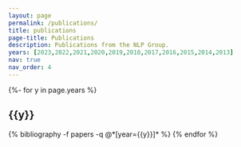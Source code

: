 ```yaml
---
layout: page
permalink: /publications/
title: publications
page-title: Publications
description: Publications from the NLP Group.
years: [2023,2022,2021,2020,2019,2018,2017,2016,2015,2014,2013]
nav: true
nav_order: 4
---
```

<!-- _pages/publications.md -->
<div class="publications">

{%- for y in page.years %}
  <h2 class="year">{{y}}</h2>
  {% bibliography -f papers -q @*[year={{y}}]* %}
{% endfor %}

</div>

  <!-- {% bibliography -q @*[year={{y}}]* %} -->

  <!-- {% bibliography -f papers -q @*[year={{y}}]* %} -->

